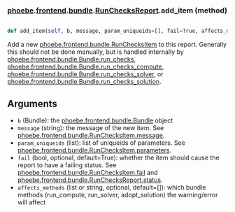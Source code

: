 ### [phoebe](phoebe.md).[frontend](phoebe.frontend.md).[bundle](phoebe.frontend.bundle.md).[RunChecksReport](phoebe.frontend.bundle.RunChecksReport.md).add_item (method)


```py

def add_item(self, b, message, param_uniqueids=[], fail=True, affects_methods=[])

```



Add a new [phoebe.frontend.bundle.RunChecksItem](phoebe.frontend.bundle.RunChecksItem.md) to this report.
Generally this should not be done manually, but is handled internally
by [phoebe.frontend.bundle.Bundle.run_checks](phoebe.frontend.bundle.Bundle.run_checks.md),
[phoebe.frontend.bundle.Bundle.run_checks_compute](phoebe.frontend.bundle.Bundle.run_checks_compute.md),
[phoebe.frontend.bundle.Bundle.run_checks_solver](phoebe.frontend.bundle.Bundle.run_checks_solver.md), or
[phoebe.frontend.bundle.Bundle.run_checks_solution](phoebe.frontend.bundle.Bundle.run_checks_solution.md).

Arguments
-----------
* `b` (Bundle): the [phoebe.frontend.bundle.Bundle](phoebe.frontend.bundle.Bundle.md) object
* `message` (string): the message of the new item.  See
    [phoebe.frontend.bundle.RunChecksItem.message](phoebe.frontend.bundle.RunChecksItem.message.md).
* `param_uniqueids` (list): list of uniqueids of parameters.
    See [phoebe.frontend.bundle.RunChecksItem.parameters](phoebe.frontend.bundle.RunChecksItem.parameters.md).
* `fail` (bool, optional, default=True): whether the item should cause
    the report to have a failing status.  See
    [phoebe.frontend.bundle.RunChecksItem.fail](phoebe.frontend.bundle.RunChecksItem.fail.md) and
    [phoebe.frontend.bundle.RunChecksReport.status](phoebe.frontend.bundle.RunChecksReport.status.md).
* `affects_methods` (list or string, optional, default=[]): which
    bundle methods (run_compute, run_solver, adopt_solution) the
    warning/error will affect

